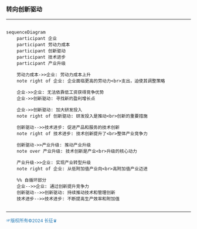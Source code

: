###  转向创新驱动
---

```mermaid

sequenceDiagram
    participant 企业
    participant 劳动力成本
    participant 创新驱动
    participant 技术进步
    participant 产业升级

    劳动力成本->>企业: 劳动力成本上升
    note right of 企业: 企业面临更高的劳动力<br>支出，迫使其调整策略

    企业->>企业: 无法依靠低工资获得竞争优势
    企业->>创新驱动: 寻找新的盈利增长点

    企业->>创新驱动: 加大研发投入
    note right of 创新驱动: 研发投入是推动<br>创新的重要措施

    创新驱动-->>技术进步: 促进产品和服务的技术创新
    note right of 技术进步: 技术创新提升了<br>整体产业竞争力

    创新驱动->>产业升级: 推动产业升级
    note over 产业升级: 技术创新是产业<br>升级的核心动力

    产业升级->>企业: 实现产业转型升级
    note right of 企业: 从低附加值产业向<br>高附加值产业迈进

    %% 自循环部分
    企业-->>企业: 通过创新提升竞争力
    创新驱动-->>创新驱动: 持续推动技术和管理创新
    技术进步-->>技术进步: 不断提高生产效率和附加值
    
```
---
<span style="color:#1f77b4; font-weight:; font-size:12px;">☞版权所有©2024 长征♛</span>